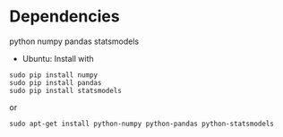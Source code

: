 # Dependencies

python
numpy
pandas
statsmodels

* Ubuntu: Install with

```shell
sudo pip install numpy
sudo pip install pandas
sudo pip install statsmodels
```

or

```shell
sudo apt-get install python-numpy python-pandas python-statsmodels
```
